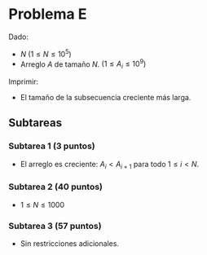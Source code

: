 # Problema E

Dado:
* $N$ $(1 \leq N \leq 10^5)$
* Arreglo $A$ de tamaño $N$. $(1 \leq A_i \leq 10^9)$

Imprimir:
* El tamaño de la subsecuencia creciente más larga.

## Subtareas

### Subtarea 1 (3 puntos)
* El arreglo es creciente: $A_i < A_{i+1}$ para todo $1 \leq i < N$.

### Subtarea 2 (40 puntos)
* $1 \leq N \leq 1000$

### Subtarea 3 (57 puntos)
* Sin restricciones adicionales.